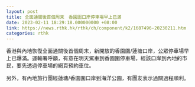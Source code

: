 ```yaml
---
layout: post
title: 全面通關後首個周末　香園圍口岸停車場早上已滿
date: 2023-02-11 18:29:18.000000000 +08:00
link: https://news.rthk.hk/rthk/ch/component/k2/1687496-20230211.htm
categories: rthk
---
```


香港與內地恢復全面通關後首個周末，新開放的香園圍/蓮塘口岸，公眾停車場早上已爆滿。運輸署呼籲，有意在明天駕車到香園圍停車場，經該口岸到內地的市民，要先透過停車場的網頁預約車位。

另外，有內地旅行團經蓮塘/香園圍口岸到海洋公園，有團友表示過關過程順利。
